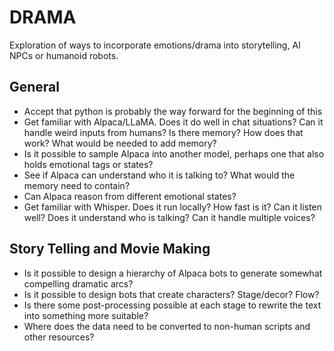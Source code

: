 # DRAMA

Exploration of ways to incorporate emotions/drama into storytelling, AI NPCs or humanoid robots.

## General

- Accept that python is probably the way forward for the beginning of this
- Get familiar with Alpaca/LLaMA. Does it do well in chat situations? Can it handle weird inputs from humans? Is there memory? How does that work? What would be needed to add memory?
- Is it possible to sample Alpaca into another model, perhaps one that also holds emotional tags or states?
- See if Alpaca can understand who it is talking to? What would the memory need to contain?
- Can Alpaca reason from different emotional states?
- Get familiar with Whisper. Does it run locally? How fast is it? Can it listen well? Does it understand who is talking? Can it handle multiple voices?

## Story Telling and Movie Making

- Is it possible to design a hierarchy of Alpaca bots to generate somewhat compelling dramatic arcs?
- Is it possible to design bots that create characters? Stage/decor? Flow?
- Is there some post-processing possible at each stage to rewrite the text into something more suitable?
- Where does the data need to be converted to non-human scripts and other resources?

